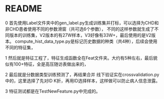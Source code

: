 ﻿# README #

0 首先使用Label文件夹中的gen_label.py生成训练集并打标，可以选择为CHD和非CHD患者使用不同的参数滑窗（共可选6个参数），
  不同的这样参数就生成了不同版本的训练集，V2版本的有27W样本，V3好像有33W+，最后使用的是V2版本。
  compute_hist_data_type.py是标记历史数据的种类（共4种），后续会使用不同的特征集，
  
1 然后就是特征工程了，特征生成函数全在Feat文件夹。大约有5种左右，最后貌似有100+特征，全是高压随访表做出来的，
 
2 最后就是分数据类型训练预测了，再结果合并
  线下验证实在crossvalidation.py中的，这里选择了先对ID K折，再用ID选择样本，这样做可以防止病人信息泄露。
  
3 特征测试都是在TestNewFeature.py中完成的。